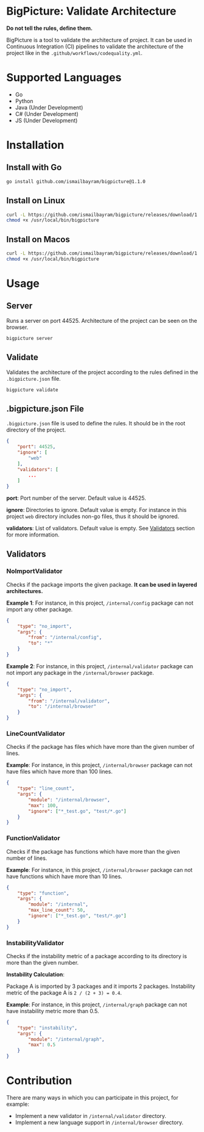 # BigPicture: Validate Architecture
**Do not tell the rules, define them.**

BigPicture is a tool to validate the architecture of project. 
It can be used in Continuous Integration (CI) pipelines to validate the architecture of the project
like in the `.github/workflows/codequality.yml`.


# Supported Languages
- Go
- Python
- Java (Under Development)
- C# (Under Development)
- JS (Under Development)

# Installation
## Install with Go
```bash
go install github.com/ismailbayram/bigpicture@1.1.0
```
## Install on Linux
```bash
curl -L https://github.com/ismailbayram/bigpicture/releases/download/1.1.0/bigpicture-amd64-linux -o /usr/local/bin/bigpicture
chmod +x /usr/local/bin/bigpicture
```
## Install on Macos
```bash
curl -L https://github.com/ismailbayram/bigpicture/releases/download/1.1.0/bigpicture-amd64-darwin -o /usr/local/bin/bigpicture
chmod +x /usr/local/bin/bigpicture
```

# Usage
## Server
Runs a server on port 44525. Architecture of the project can be seen on the browser.
```bash
bigpicture server
```

## Validate
Validates the architecture of the project according to the rules defined in the `.bigpicture.json` file.
```bash
bigpicture validate
```

## .bigpicture.json File
`.bigpicture.json` file is used to define the rules. It should be in the root directory of the project.
```json
{
    "port": 44525,
    "ignore": [
        "web"
    ],
    "validators": [
        ...
    ]
}
```
**port**: Port number of the server. Default value is 44525.

**ignore**: Directories to ignore. Default value is empty. For instance in this project `web` directory includes
non-go files, thus it should be ignored.

**validators**: List of validators. Default value is empty. See [Validators](#validators) section for more information.

## Validators
### NoImportValidator
Checks if the package imports the given package. **It can be used in layered architectures.**

**Example 1**:
For instance, in this project, `/internal/config` package can not import any other package. 
```json
{
    "type": "no_import",
    "args": {
        "from": "/internal/config",
        "to": "*"
    }
}
```
**Example 2**:
For instance, in this project, `/internal/validator` package can not import any package in the `/internal/browser` package. 
```json
{
    "type": "no_import",
    "args": {
        "from": "/internal/validator",
        "to": "/internal/browser"
    }
}
```

### LineCountValidator
Checks if the package has files which have more than the given number of lines.

**Example**:
For instance, in this project, `/internal/browser` package can not have files which have more than 100 lines. 
```json
{
    "type": "line_count",
    "args": {
        "module": "/internal/browser",
        "max": 100,
        "ignore": ["*_test.go", "test/*.go"]
    }
}
```

### FunctionValidator
Checks if the package has functions which have more than the given number of lines.

**Example**:
For instance, in this project, `/internal/browser` package can not have functions which have more than 10 lines. 
```json
{
    "type": "function",
    "args": {
        "module": "/internal",
        "max_line_count": 50,
        "ignore": ["*_test.go", "test/*.go"]
    }
}
```

### InstabilityValidator
Checks if the instability metric of a package according to its directory is more than the given number.

**Instability Calculation**:

Package A is imported by 3 packages and it imports 2 packages. Instability metric of the package A is
`2 / (2 + 3) = 0.4`.

**Example**:
For instance, in this project, `/internal/graph` package can not have instability metric more than 0.5. 
```json
{
    "type": "instability",
    "args": {
        "module": "/internal/graph",
        "max": 0.5
    }
}
```



# Contribution
There are many ways in which you can participate in this project, for example:

- Implement a new validator in `/internal/validator` directory.
- Implement a new language support in `/internal/browser` directory.
